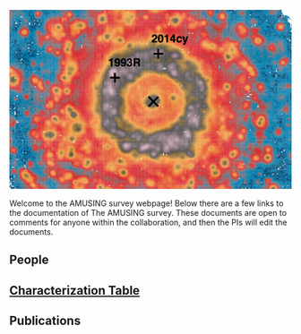 ![Logo](front.jpg)

Welcome to the AMUSING survey webpage! Below there are a few links to the documentation of The AMUSING survey. These documents are open to comments for anyone within the collaboration, and then the PIs will edit the documents. 

## People

## [Characterization Table](https://github.com/amusing-muse/Characterization/blob/master/Sample_char/amusing_sample_char.csv)

## Publications


